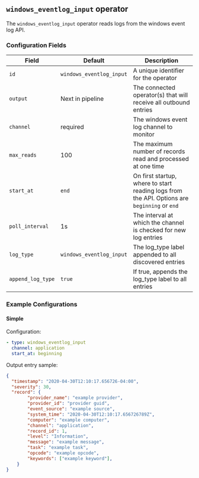 ## `windows_eventlog_input` operator

The `windows_eventlog_input` operator reads logs from the windows event log API.

### Configuration Fields

| Field             | Default                  | Description                                                                                  |
| ---               | ---                      | ---                                                                                          |
| `id`              | `windows_eventlog_input` | A unique identifier for the operator                                                         |
| `output`          | Next in pipeline         | The connected operator(s) that will receive all outbound entries                             |
| `channel`         | required                 | The windows event log channel to monitor                                                     |
| `max_reads`       | 100                      | The maximum number of records read and processed at one time                                 |
| `start_at`        | `end`                    | On first startup, where to start reading logs from the API. Options are `beginning` or `end` |
| `poll_interval`   | 1s                       | The interval at which the channel is checked for new log entries                             |
| `log_type`        | `windows_eventlog_input` | The log_type label appended to all discovered entries                                        |
| `append_log_type` | `true`                   | If true, appends the log_type label to all entries                                           |

### Example Configurations

#### Simple

Configuration:
```yaml
- type: windows_eventlog_input
  channel: application
  start_at: beginning
```

Output entry sample:
```json
{
  "timestamp": "2020-04-30T12:10:17.656726-04:00",
  "severity": 30,
  "record": {
		"provider_name": "example provider",
		"provider_id": "provider guid",
		"event_source": "example source",
		"system_time": "2020-04-30T12:10:17.656726789Z",
		"computer": "example computer",
		"channel": "application",
		"record_id": 1,
		"level": "Information",
		"message": "example message",
		"task": "example task",
		"opcode": "example opcode",
		"keywords": ["example keyword"],
	}
}
```
